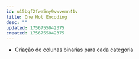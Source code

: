 ```yaml
---
id: u15bqf2fwe5ny9vwvemn41v
title: One Hot Encoding
desc: ""
updated: 1756755042375
created: 1756755042375
---
```


- Criação de colunas binarias para cada categoria

